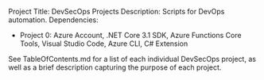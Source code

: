 Project Title: DevSecOps Projects
Description: Scripts for DevOps automation.
Dependencies: 
- Project 0: Azure Account, .NET Core 3.1 SDK, Azure Functions Core Tools, Visual Studio Code, Azure CLI, C# Extension

See TableOfContents.md for a list of each individual DevSecOps project, as well as a brief description capturing the purpose of each project.
